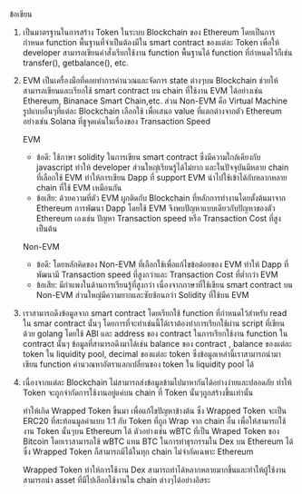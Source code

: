 ข้อเขียน

1. เป็นมาตรฐานในการสร้าง Token ในระบบ Blockchain ของ Ethereum โดยเป็นการกำหนด function พื้นฐานที่จำเป็นต้องมีใน smart contract ของแต่ละ Token เพื่อให้ developer สามารถเขียนคำสั่งเรียกใช้งาน function พื้นฐานได้ function ที่กำหนดไว้ก็เช่น transfer(), getbalance(), etc.

2. EVM เป็นเครื่องมือที่คอยทำการคำนวณและจัดการ state ต่างๆบน Blockchain ช่วยให้สามารถเขียนและเรียกใช้ smart contract บน chain ที่ใช้งาน EVM ได้อย่างเช่น Ethereum, Binanace Smart Chain,etc. ส่วน Non-EVM คือ Virtual Machine รูปแบบอื่นๆที่แต่ละ Blockchain เลือกใช้ เพื่อเสนอ value ที่แตกต่างจากตัว Ethereum อย่างเช่น Solana ที่ชูจุดเด่นในเรื่องของ Transaction Speed 
    
    EVM 
    - ข้อดี: ใช้ภาษา solidity ในการเขียน smart contract ซึ่งมีความใกล้เคียงกับ javascript ทำให้ developer ส่วนใหญ่เรียนรู้ได้ไม่ยาก และในปัจจุบันมีหลาย chain ที่เลือกใช้ EVM ทำให้การเขียน Dapp ที่ support EVM นำไปใช้เข้าได้กับหลากหลาย chain ที่ใช้ EVM เหมือนกัน
    - ข้อเสีย: ด้วยความที่ตัว EVM ผูกติดกับ Blockchain ที่หลักการทำงานโดยตั้งต้นมาจาก Ethereum การพัฒนา Dapp โดยใช้ EVM จึงพบปัญหาแบบเดียวกับปัญหาของตัว Ethereum เองเช่น ปัญหา Transaction speed หรือ Transaction Cost ที่สูงเป็นต้น
    
    Non-EVM 
    - ข้อดี: โดยหลักคิดของ Non-EVM ที่เลือกใช้เพื่อแก้ไขข้อด้อยของ EVM ทำให้ Dapp ที่พัฒนามี Transaction speed ที่สูงกว่าและ Transaction Cost ที่ต่ำกว่า EVM
    - ข้อเสีย: มีกำแพงในด้านการเรียนรู้ที่สูงกว่า เนื่องจากภาษาที่ใช้เขียน smart contract บน Non-EVM ส่วนใหญ่มีความยากและซับซ้อนกว่า Solidity ที่ใช้บน EVM


3. เราสามารถดึงข้อมูลจาก smart contract โดยเรียกใช้ function ที่กำหนดไว้สำหรับ read ใน smar contract นั้นๆ โดยการที่จะทำเช่นนี้ได้เราต้องทำการเรียกใช้ผ่าน script ที่เขียนด้วย golang โดยใช้ ABI และ address ของ contract ในการเรียกใช้งาน function ใน contract นั้นๆ ข้อมูลที่สามารถดึงมาได้เช่น balance ของ contract , balance ของแต่ละ token ใน liquidity pool, decimal ของแต่ละ token ซึ่งข้อมูลเหล่านี้เราสามารถนำมาเขียน function คำนวณหาอัตราแลกเปลี่ยนของ token ใน liquidity pool ได้

4. เนื่องจากแต่ละ Blockchain ไม่สามารถส่งข้อมูลข้ามไปมาหากันได้อย่างง่ายและปลอดภัย ทำให้ Token จะถูกจำกัดการใช้งานอยู่แค่บน chain ที่ Token นั้นๆถูกสร้างขึ้นเท่านั้น 

	ทำให้เกิด Wrapped Token ขึ้นมา เพื่อแก้ไขปัญหาข้างต้น ซึ่ง Wrapped Token จะเป็น ERC20 ที่สะท้อนมูลค่าแบบ 1:1 กับ Token ที่ถูก Wrap จาก chain อื่น เพื่อให้สามารถใช้งาน Token นั้นๆบน Ethereum ได้ ตัวอย่างเช่น wBTC ที่เป็น Wraped Token ของ Bitcoin โดยเราสามารถใช้ wBTC แทน BTC ในการทำธุรกรรมใน Dex บน Ethereum ได้ ซึ่ง Wrapped Token ก็สามารถมีได้ในทุก chain ไม่จำกัดเฉพาะ Ethereum

	Wrapped Token ทำให้การใช้งาน Dex สามารถทำได้หลากหลายมากขึ้นและทำให้ผู้ใช้งานสามารถนำ asset ที่มีไปเลือกใช้งานใน chain ต่างๆได้อย่างอิสระ
 
